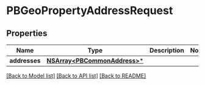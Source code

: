 # PBGeoPropertyAddressRequest

## Properties
Name | Type | Description | Notes
------------ | ------------- | ------------- | -------------
**addresses** | [**NSArray&lt;PBCommonAddress&gt;***](PBCommonAddress.md) |  | 

[[Back to Model list]](../README.md#documentation-for-models) [[Back to API list]](../README.md#documentation-for-api-endpoints) [[Back to README]](../README.md)


